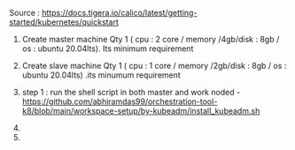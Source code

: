 Source : https://docs.tigera.io/calico/latest/getting-started/kubernetes/quickstart

1) Create  master machine Qty 1 ( cpu : 2 core / memory /4gb/disk : 8gb / os : ubuntu 20.04lts). Its minimum requirement
2) Create  slave machine  Qty 1 ( cpu : 1 core / memory /2gb/disk : 8gb / os : ubuntu 20.04lts) .its minumum requirement 
3) step 1 : run the shell script in both master and work noded  - <br>
https://github.com/abhiramdas99/orchestration-tool-k8/blob/main/workspace-setup/by-kubeadm/install_kubeadm.sh

5)
6) 
   
